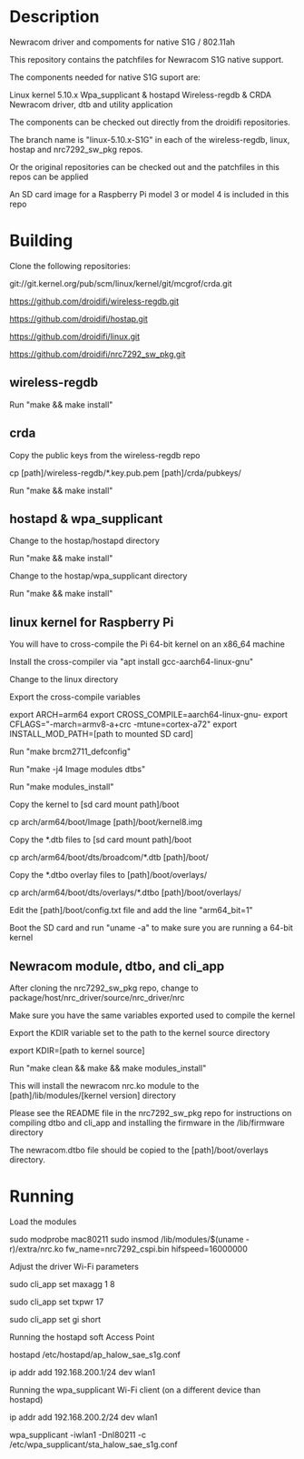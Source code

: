 # Description
Newracom driver and compoments for native S1G / 802.11ah

This repository contains the patchfiles for Newracom S1G native support.

The components needed for native S1G suport are:

Linux kernel 5.10.x 
Wpa_supplicant & hostapd
Wireless-regdb & CRDA
Newracom driver, dtb and utility application

The components can be checked out directly from the droidifi repositories. 

The branch name is "linux-5.10.x-S1G" in each of the wireless-regdb, linux,
hostap and nrc7292_sw_pkg repos.

Or the original repositories can be checked out and the patchfiles in this repos
can be applied

An SD card image for a Raspberry Pi model 3 or model 4 is included in this repo

# Building

Clone the following repositories:

git://git.kernel.org/pub/scm/linux/kernel/git/mcgrof/crda.git

https://github.com/droidifi/wireless-regdb.git

https://github.com/droidifi/hostap.git

https://github.com/droidifi/linux.git

https://github.com/droidifi/nrc7292_sw_pkg.git

## wireless-regdb

Run "make && make install"

## crda

Copy the public keys from the wireless-regdb repo

cp [path]/wireless-regdb/*.key.pub.pem [path]/crda/pubkeys/

Run "make && make install"

## hostapd & wpa_supplicant

Change to the hostap/hostapd directory

Run "make && make install"

Change to the hostap/wpa_supplicant directory

Run "make && make install"

## linux kernel for Raspberry Pi
You will have to cross-compile the Pi 64-bit kernel on an x86_64 machine

Install the cross-compiler via "apt install gcc-aarch64-linux-gnu"

Change to the linux directory

Export the cross-compile variables

export ARCH=arm64 
export CROSS_COMPILE=aarch64-linux-gnu-
export CFLAGS="-march=armv8-a+crc -mtune=cortex-a72"
export INSTALL_MOD_PATH=[path to mounted SD card]

Run "make brcm2711_defconfig"

Run "make -j4 Image modules dtbs"

Run "make modules_install"

Copy the kernel to [sd card mount path]/boot

cp arch/arm64/boot/Image [path]/boot/kernel8.img

Copy the *.dtb files to [sd card mount path]/boot

cp arch/arm64/boot/dts/broadcom/*.dtb [path]/boot/

Copy the *.dtbo overlay files to [path]/boot/overlays/

cp arch/arm64/boot/dts/overlays/*.dtbo [path]/boot/overlays/

Edit the [path]/boot/config.txt file and add the line "arm64_bit=1"

Boot the SD card and run "uname -a" to make sure you are running a 64-bit kernel

## Newracom module, dtbo, and cli_app

After cloning the nrc7292_sw_pkg repo, change to package/host/nrc_driver/source/nrc_driver/nrc

Make sure you have the same variables exported used to compile the kernel

Export the KDIR variable set to the path to the kernel source directory

export KDIR=[path to kernel source]

Run "make clean && make && make modules_install"

This will install the newracom nrc.ko module to the [path]/lib/modules/[kernel version] directory

Please see the README file in the nrc7292_sw_pkg repo for instructions on compiling dtbo and cli_app and
installing the firmware in the /lib/firmware directory

The newracom.dtbo file should be copied to the [path]/boot/overlays directory.

# Running
Load the modules

sudo modprobe mac80211
sudo insmod /lib/modules/$(uname -r)/extra/nrc.ko fw_name=nrc7292_cspi.bin hifspeed=16000000 

Adjust the driver Wi-Fi parameters

sudo cli_app set maxagg 1 8

sudo cli_app set txpwr 17

sudo cli_app set gi short

Running the hostapd soft Access Point

hostapd /etc/hostapd/ap_halow_sae_s1g.conf

ip addr add 192.168.200.1/24 dev wlan1

Running the wpa_supplicant Wi-Fi client (on a different device than hostapd)

ip addr add 192.168.200.2/24 dev wlan1

wpa_supplicant -iwlan1 -Dnl80211 -c /etc/wpa_supplicant/sta_halow_sae_s1g.conf 
